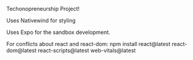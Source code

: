 Techonopreneurship Project!

Uses Nativewind for styling

Uses Expo for the sandbox development.

For conflicts about react and react-dom: 
npm install react@latest react-dom@latest react-scripts@latest web-vitals@latest
